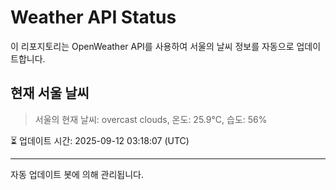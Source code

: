 
# Weather API Status

이 리포지토리는 OpenWeather API를 사용하여 서울의 날씨 정보를 자동으로 업데이트합니다.

## 현재 서울 날씨
> 서울의 현재 날씨: overcast clouds, 온도: 25.9°C, 습도: 56%

⏳ 업데이트 시간: 2025-09-12 03:18:07 (UTC)

---
자동 업데이트 봇에 의해 관리됩니다.
